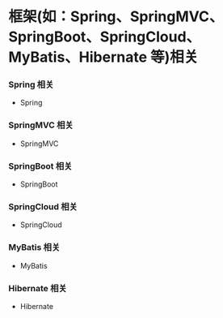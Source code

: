框架(如：Spring、SpringMVC、SpringBoot、SpringCloud、MyBatis、Hibernate 等)相关
===========================================================================

### Spring 相关
- Spring


### SpringMVC 相关
- SpringMVC


### SpringBoot 相关
- SpringBoot


### SpringCloud 相关
- SpringCloud


### MyBatis 相关
- MyBatis


### Hibernate 相关
- Hibernate

